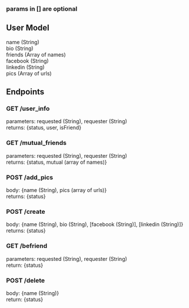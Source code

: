 ### params in [] are optional
## User Model
name (String)  
bio (String)  
friends (Array of names)  
facebook (String)  
linkedin (String)  
pics (Array of urls)  

## Endpoints

### GET /user_info
parameters: requested (String), requester (String)  
returns: {status, user, isFriend}

### GET /mutual_friends
parameters: requested (String), requester (String)  
returns: {status, mutual (array of names)}

### POST /add_pics
body: {name (String), pics (array of urls)}  
returns: {status}

### POST /create
body: {name (String), bio (String), [facebook (String)], [linkedin (String)]}  
returns: {status}

### GET /befriend
parameters: requested (String), requester (String)  
return: {status}

### POST /delete
body: {name (String)}  
return: {status}
